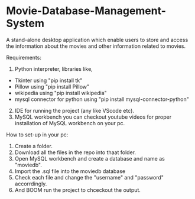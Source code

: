 # Movie-Database-Management-System
A stand-alone desktop application which enable users to store and access the information about the movies and other information related to movies. 

Requirements:

1. Python interpreter, libraries like,
  * Tkinter using "pip install tk"
  * Pillow using "pip install Pillow"
  * wikipedia using "pip install wikipedia"
  * mysql connector for python using "pip install mysql-connector-python"
2. IDE for running the project (any like VScode etc).
3. MySQL workbench you can checkout youtube videos for proper installation of MySQL workbench on your pc.


  
How to set-up in your pc:
1. Create a folder.
1. Download all the files in the repo into thaat folder.
2. Open MySQL workbench and create a database and name as "moviedb".
3. Import the .sql file into the moviedb database 
4. Check each file and change the "username" and "password" accorrdingly.
5. And BOOM run the project to chceckout the output.
